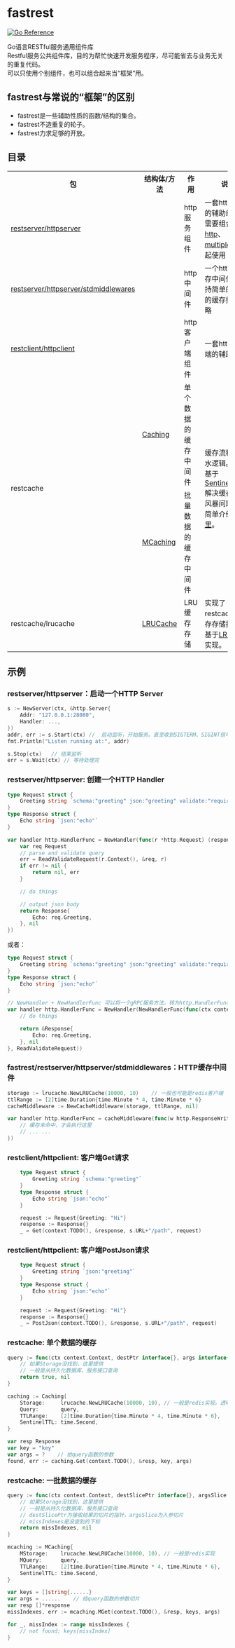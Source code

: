 # fastrest

[![Go Reference](https://pkg.go.dev/badge/github.com/wencan/fastrest)](https://pkg.go.dev/github.com/wencan/fastrest)  


Go语言RESTful服务通用组件库  
Restful服务公共组件库，目的为帮忙快速开发服务程序，尽可能省去与业务无关的重复代码。  
可以只使用个别组件，也可以组合起来当“框架”用。


## fastrest与常说的“框架”的区别
* fastrest是一些辅助性质的函数/结构的集合。
* fastrest不造重复的轮子。
* fastrest力求足够的开放。

## 目录  
<table>
    <tr>
        <th>包</th><th>结构体/方法</th><th>作用</th><th>说明</th>
    </tr>
    <tr>
        <td><a href="https://pkg.go.dev/github.com/wencan/fastrest/restserver/httpserver">restserver/httpserver</a></td><td></td><td>http服务组件</td><td>一套http服务的辅助组件，需要组合<a href="https://pkg.go.dev/net/http">http</a>、<a href="https://pkg.go.dev/net/http#ServeMux">multiplexer</a>一起使用</td>
    </tr>
    <tr>
        <td><a href="https://pkg.go.dev/github.com/wencan/fastrest/restserver/httpserver/stdmiddlewares">restserver/httpserver/stdmiddlewares</a></td><td></td><td>http中间件</td><td>一个http的缓存中间件，支持简单的常见的缓存控制策略</td>
    </tr>
    <tr>
        <td><a href="https://pkg.go.dev/github.com/wencan/fastrest/restclient/httpclient">restclient/httpclient</a></td><td></td><td>http客户端组件</td><td>一套http客户端的辅助组件</td>
    </tr>
    <tr>
        <td rowspan="2">restcache</td><td><a href="https://pkg.go.dev/github.com/wencan/fastrest/restcache#Caching">Caching</a></td><td>单个数据的缓存中间件</td><td rowspan="2">缓存流程的胶水逻辑。<br>基于<a href="https://pkg.go.dev/github.com/wencan/gox/xsync/sentinel#SentinelGroup">SentinelGroup</a>解决缓存实效风暴问题。<br>简单介绍见<a href="https://blog.wencan.org/2022/10/17/restcache/">这里</a>。</td>
    </tr>
    <tr>
        <td><a href="https://pkg.go.dev/github.com/wencan/fastrest/restcache#MCaching">MCaching</a></td><td>批量数据的缓存中间件</td>
    </tr>
    <tr>
        <td>restcache/lrucache</td><td><a href="https://pkg.go.dev/github.com/wencan/fastrest/restcache/lrucache#LRUCache">LRUCache</a></td><td>LRU缓存存储</td><td>实现了restcache的缓存存储接口。<br>基于<a href="https://pkg.go.dev/github.com/wencan/gox/xsync#LRUMap">LRUMap</a>实现。</td>
    </tr>
</table>

## 示例

### restserver/httpserver：启动一个HTTP Server
```go
s := NewServer(ctx, &http.Server{
    Addr: "127.0.0.1:28080",
    Handler: ...,
})
addr, err := s.Start(ctx) //  启动监听，开始服务。直至收到SIGTERM、SIGINT信号，或Stop被调用。
fmt.Println("Listen running at:", addr)

s.Stop(ctx)   // 结束监听
err = s.Wait(ctx) // 等待处理完
```

### restserver/httpserver: 创建一个HTTP Handler
```go
type Request struct {
    Greeting string `schema:"greeting" json:"greeting" validate:"required"`
}
type Response struct {
    Echo string `json:"echo"`
}

var handler http.HandlerFunc = NewHandler(func(r *http.Request) (response interface{}, err error) {
    var req Request
    // parse and validate query
    err = ReadValidateRequest(r.Context(), &req, r)
    if err != nil {
        return nil, err
    }

    // do things

    // output json body
    return Response{
        Echo: req.Greeting,
    }, nil
})
```

或者：
```go
type Request struct {
    Greeting string `schema:"greeting" json:"greeting" validate:"required"`
}
type Response struct {
    Echo string `json:"echo"`
}

// NewHandler + NewHandlerFunc 可以将一个gRPC服务方法，转为http.HandlerFunc。
var handler http.HandlerFunc = NewHandler(NewHandlerFunc(func(ctx context.Context, req *Request) (resp *Response, err error) {
    // do things

    return &Response{
        Echo: req.Greeting,
    }, nil
}, ReadValidateRequest))
```

### fastrest/restserver/httpserver/stdmiddlewares：HTTP缓存中间件
```go
storage := lrucache.NewLRUCache(10000, 10)    // 一般也可能是redis客户端
ttlRange := [2]time.Duration{time.Minute * 4, time.Minute * 6}
cacheMiddleware := NewCacheMiddleware(storage, ttlRange, nil)

var handler http.HandlerFunc = cacheMiddleware(func(w http.ResponseWriter, r *http.Request) {
    // 缓存未命中，才会执行这里
    // ... ...
})
```

### restclient/httpclient: 客户端Get请求
```go
	type Request struct {
		Greeting string `schema:"greeting"`
	}
	type Response struct {
		Echo string `json:"echo"`
	}

	request := Request{Greeting: "Hi"}
	response := Response{}
	_ = Get(context.TODO(), &response, s.URL+"/path", request)
```


### restclient/httpclient: 客户端PostJson请求
```go
	type Request struct {
		Greeting string `json:"greeting"`
	}
	type Response struct {
		Echo string `json:"echo"`
	}

	request := Request{Greeting: "Hi"}
	response := Response{}
	_ = PostJson(context.TODO(), &response, s.URL+"/path", request)
```


### restcache: 单个数据的缓存
```go
query := func(ctx context.Context, destPtr interface{}, args interface{}) (found bool, err error) {
    // 如果Storage没找到，这里提供
    // 一般是从持久化数据库、服务接口查询
    return true, nil
}

caching := Caching{
    Storage:     lrucache.NewLRUCache(10000, 10), // 一般是redis实现。透明处理业务数据。
    Query:       query,
    TTLRange:    [2]time.Duration{time.Minute * 4, time.Minute * 6},
    SentinelTTL: time.Second,
}

var resp Response
var key = "key"
var args = ?    // 给query函数的参数
found, err := caching.Get(context.TODO(), &resp, key, args)
``` 

### restcache: 一批数据的缓存
```go
query := func(ctx context.Context, destSlicePtr interface{}, argsSlice interface{}) (missIndexes []int, err error) {
    // 如果Storage没找到，这里提供
    // 一般是从持久化数据库、服务接口查询
    // destSlicePtr为接收结果的切片的指针，argsSlice为入参切片
    // missIndexes是没查到的下标
    return missIndexes, nil
}

mcaching := MCaching{
    MStorage:    lrucache.NewLRUCache(10000, 10), // 一般是redis实现
    MQuery:      query,
    TTLRange:    [2]time.Duration{time.Minute * 4, time.Minute * 6},
    SentinelTTL: time.Second,
}

var keys = []string{......}
var args = ......    // 给query函数的参数切片
var resp []*response
missIndexes, err := mcaching.MGet(context.TODO(), &resp, keys, args)

for _, missIndex := range missIndexes {
    // not found: keys[missIndex]
}
```